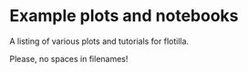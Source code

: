 Example plots and notebooks
===========================

A listing of various plots and tutorials for flotilla.

Please, no spaces in filenames!